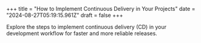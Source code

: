 +++
title = "How to Implement Continuous Delivery in Your Projects"
date = "2024-08-27T05:19:15.961Z"
draft = false
+++

  Explore the steps to implement continuous delivery (CD) in your development workflow for faster and more reliable releases.
        